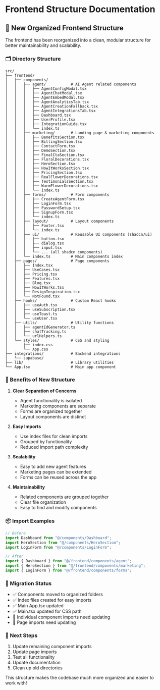 # Frontend Structure Documentation

## 📁 New Organized Frontend Structure

The frontend has been reorganized into a clean, modular structure for better maintainability and scalability.

### 🗂️ Directory Structure

```
src/
├── frontend/
│   ├── components/
│   │   ├── agent/           # AI Agent related components
│   │   │   ├── AgentConfigModal.tsx
│   │   │   ├── AgentChatModal.tsx
│   │   │   ├── AgentEmbedModal.tsx
│   │   │   ├── AgentAnalyticsTab.tsx
│   │   │   ├── AgentCreationFallback.tsx
│   │   │   ├── AgentIntegrationsTab.tsx
│   │   │   ├── Dashboard.tsx
│   │   │   ├── UserProfile.tsx
│   │   │   ├── IntegrationGuide.tsx
│   │   │   └── index.ts
│   │   ├── marketing/       # Landing page & marketing components
│   │   │   ├── BenefitsSection.tsx
│   │   │   ├── BillingSection.tsx
│   │   │   ├── ContactForm.tsx
│   │   │   ├── DemoSection.tsx
│   │   │   ├── FinalCtaSection.tsx
│   │   │   ├── FloralDecorations.tsx
│   │   │   ├── HeroSection.tsx
│   │   │   ├── HowItWorksSection.tsx
│   │   │   ├── PricingSection.tsx
│   │   │   ├── RealFlowerDecorations.tsx
│   │   │   ├── TestimonialsSection.tsx
│   │   │   ├── WarmFlowerDecorations.tsx
│   │   │   └── index.ts
│   │   ├── forms/           # Form components
│   │   │   ├── CreateAgentForm.tsx
│   │   │   ├── LoginForm.tsx
│   │   │   ├── PasswordSetup.tsx
│   │   │   ├── SignupForm.tsx
│   │   │   └── index.ts
│   │   ├── layout/          # Layout components
│   │   │   ├── Footer.tsx
│   │   │   └── index.ts
│   │   ├── ui/              # Reusable UI components (shadcn/ui)
│   │   │   ├── button.tsx
│   │   │   ├── dialog.tsx
│   │   │   ├── input.tsx
│   │   │   └── ... (all shadcn components)
│   │   └── index.ts         # Main components index
│   ├── pages/               # Page components
│   │   ├── Index.tsx
│   │   ├── UseCases.tsx
│   │   ├── Pricing.tsx
│   │   ├── Features.tsx
│   │   ├── Blog.tsx
│   │   ├── HowItWorks.tsx
│   │   ├── DesignInspiration.tsx
│   │   └── NotFound.tsx
│   ├── hooks/               # Custom React hooks
│   │   ├── useAuth.tsx
│   │   ├── useSubscription.tsx
│   │   ├── useToast.ts
│   │   └── useUser.tsx
│   ├── utils/               # Utility functions
│   │   ├── agentIdGenerator.ts
│   │   ├── chatTracking.ts
│   │   └── urlHelpers.ts
│   └── styles/              # CSS and styling
│       ├── index.css
│       └── App.css
├── integrations/            # Backend integrations
│   └── supabase/
├── lib/                     # Library utilities
└── App.tsx                  # Main app component
```

### 🎯 Benefits of New Structure

1. **Clear Separation of Concerns**
   - Agent functionality is isolated
   - Marketing components are separate
   - Forms are organized together
   - Layout components are distinct

2. **Easy Imports**
   - Use index files for clean imports
   - Grouped by functionality
   - Reduced import path complexity

3. **Scalability**
   - Easy to add new agent features
   - Marketing pages can be extended
   - Forms can be reused across the app

4. **Maintainability**
   - Related components are grouped together
   - Clear file organization
   - Easy to find and modify components

### 📦 Import Examples

```typescript
// Before
import Dashboard from "@/components/Dashboard";
import HeroSection from "@/components/HeroSection";
import LoginForm from "@/components/LoginForm";

// After
import { Dashboard } from "@/frontend/components/agent";
import { HeroSection } from "@/frontend/components/marketing";
import { LoginForm } from "@/frontend/components/forms";
```

### 🔄 Migration Status

- ✅ Components moved to organized folders
- ✅ Index files created for easy imports
- ✅ Main App.tsx updated
- ✅ Main.tsx updated for CSS path
- 🔄 Individual component imports need updating
- 🔄 Page imports need updating

### 🚀 Next Steps

1. Update remaining component imports
2. Update page imports
3. Test all functionality
4. Update documentation
5. Clean up old directories

This structure makes the codebase much more organized and easier to work with!
